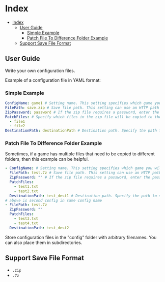 # Index

- [Index](#index)
  - [User Guide](#user-guide)
    - [Simple Example](#simple-example)
    - [Patch File To Difference Folder Example](#patch-file-to-difference-folder-example)
  - [Support Save File Format](#support-save-file-format)

## User Guide

Write your own configuration files.

Example of a configuration file in YAML format:

### Simple Example

```yaml
ConfigName: game1 # Setting name. This setting specifies which game you will patch.
FilePath: save.zip # Save file path. This setting can use an HTTP path like: https://test.com/test.zip
ZipPassword: password # If the zip file requires a password, enter the password here. If not, leave this setting as an empty string ('').
PatchFiles: # Specify which files in the zip file will be copied to the DestinationPath. If all files should be copied, leave this setting as an empty list.
  - file1
  - file2
DestinationPath: destinationPath # Destination path. Specify the path to save the data folder. If set to an empty string (''), a window will prompt for selection. this setting can use environment path by using %variable_name%
```

### Patch File To Difference Folder Example

Sometimes, if a game has multiple files that need to be copied to different folders, then this example can be helpful.

```yaml
- ConfigName: # Setting name. This setting specifies which game you will patch.
  FilePath: test.7z # Save file path. This setting can use an HTTP path like: https://test.com/test.zip
  ZipPassword: "" # If the zip file requires a password, enter the password here. If not, leave this setting as an empty string ('').
  PatchFiles:
    - test1.txt
    - test2.txt
  DestinationPath: test_dest1 # Destination path. Specify the path to save the data folder. If set to an empty string (''), a window will prompt for selection. this setting can use environment path by using %variable_name%
# above is second config in same config name
- FilePath: test.7z
  ZipPassword: ""
  PatchFiles:
    - test3.txt
    - test4.txt
  DestinationPath: test_dest2
```

Store configuration files in the "config" folder with arbitrary filenames. You can also place them in subdirectories.

## Support Save File Format

- `.zip`
- `.7z`
